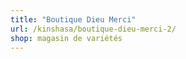 ```yaml
---
title: "Boutique Dieu Merci"
url: /kinshasa/boutique-dieu-merci-2/
shop: magasin de variétés
---
```

